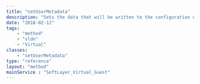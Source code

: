 ```yaml
---
title: "setUserMetadata"
description: "Sets the data that will be written to the configuration drive. "
date: "2018-02-12"
tags:
    - "method"
    - "sldn"
    - "Virtual"
classes:
    - "setUserMetadata"
type: "reference"
layout: "method"
mainService : "SoftLayer_Virtual_Guest"
---
```

